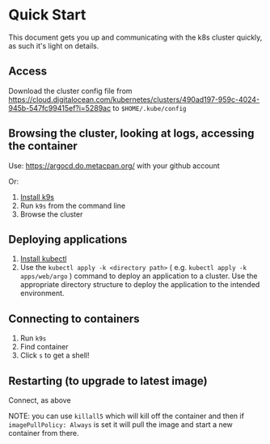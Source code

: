 # Quick Start

This document gets you up and communicating with the k8s cluster quickly, as such it's light on details.

## Access

Download the cluster config file from https://cloud.digitalocean.com/kubernetes/clusters/490ad197-959c-4024-945b-547fc99415ef?i=5289ac to `$HOME/.kube/config` 

## Browsing the cluster, looking at logs, accessing the container
Use: https://argocd.do.metacpan.org/ with your github account

Or:

1. [Install k9s](https://k9scli.io/topics/install/)
2. Run `k9s` from the command line
3. Browse the cluster

## Deploying applications

1. [Install kubectl](https://kubernetes.io/docs/tasks/tools/#kubectl)
2. Use the `kubectl apply -k <directory path>` ( e.g. `kubectl apply -k apps/web/argo` ) command to deploy an application
   to a cluster. Use the appropriate directory structure to deploy the
   application to the intended environment.

## Connecting to containers

1. Run `k9s`
2. Find container
3. Click `s` to get a shell!

## Restarting (to upgrade to latest image)

Connect, as above

NOTE: you can use `killall5` which will kill off the container and then if `imagePullPolicy: Always` is set it will pull the image and start a new container from there.
